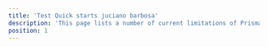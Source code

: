 ```yaml
---
title: 'Test Quick starts juciano barbosa'
description: 'This page lists a number of current limitations of Prisma. Content to test'
position: 1
---
```

